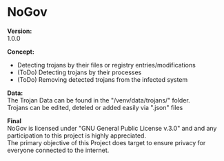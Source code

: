 # **NoGov**
**Version:** 
<br>
1.0.0

**Concept:**
<br>
- Detecting trojans by their files or registry entries/modifications
- (ToDo) Detecting trojans by their processes
- (ToDo) Removing detected trojans from the infected system

**Data:**
<br>
The Trojan Data can be found in the "/venv/data/trojans/" folder.
<br>
Trojans can be edited, deteled or added easily via ".json" files

**Final**
<br>
NoGov is licensed under "GNU General Public License v.3.0" and and any participation to this project is highly appreciated.
<br>
The primary objective of this Project does target to ensure privacy for everyone connected to the internet.